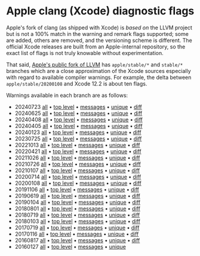 
# Apple clang (Xcode) diagnostic flags

Apple's fork of clang (as shipped with Xcode) is _based on_ the LLVM project but
is not a 100% match in the warning and remark flags supported; some are added,
others are removed, and the versioning scheme is different. The official Xcode
releases are built from an Apple-internal repository, so the exact list of flags
is not truly knowable without experimentation.

That said, [Apple's public fork of LLVM](https://github.com/apple/llvm-project)
has `apple/stable/*` and `stable/*` branches which are a close approximation of
the Xcode sources especially with regard to available compiler warnings. For
example, the delta between `apple/stable/20200108` and Xcode 12.2 is about ten
flags.

Warnings available in each branch are as follows:


* 20240723 [all](warnings-20240723.txt)
  • [top level](warnings-top-level-20240723.txt)
  • [messages](warnings-messages-20240723.txt)
  • [unique](warnings-unique-20240723.txt)
  • [diff](warnings-diff-20240625-20240723.txt)
* 20240625 [all](warnings-20240625.txt)
  • [top level](warnings-top-level-20240625.txt)
  • [messages](warnings-messages-20240625.txt)
  • [unique](warnings-unique-20240625.txt)
  • [diff](warnings-diff-20240408-20240625.txt)
* 20240408 [all](warnings-20240408.txt)
  • [top level](warnings-top-level-20240408.txt)
  • [messages](warnings-messages-20240408.txt)
  • [unique](warnings-unique-20240408.txt)
  • [diff](warnings-diff-20240405-20240408.txt)
* 20240405 [all](warnings-20240405.txt)
  • [top level](warnings-top-level-20240405.txt)
  • [messages](warnings-messages-20240405.txt)
  • [unique](warnings-unique-20240405.txt)
  • [diff](warnings-diff-20240123-20240405.txt)
* 20240123 [all](warnings-20240123.txt)
  • [top level](warnings-top-level-20240123.txt)
  • [messages](warnings-messages-20240123.txt)
  • [unique](warnings-unique-20240123.txt)
  • [diff](warnings-diff-20230725-20240123.txt)
* 20230725 [all](warnings-20230725.txt)
  • [top level](warnings-top-level-20230725.txt)
  • [messages](warnings-messages-20230725.txt)
  • [unique](warnings-unique-20230725.txt)
  • [diff](warnings-diff-20221013-20230725.txt)
* 20221013 [all](warnings-20221013.txt)
  • [top level](warnings-top-level-20221013.txt)
  • [messages](warnings-messages-20221013.txt)
  • [unique](warnings-unique-20221013.txt)
  • [diff](warnings-diff-20220421-20221013.txt)
* 20220421 [all](warnings-20220421.txt)
  • [top level](warnings-top-level-20220421.txt)
  • [messages](warnings-messages-20220421.txt)
  • [unique](warnings-unique-20220421.txt)
  • [diff](warnings-diff-20211026-20220421.txt)
* 20211026 [all](warnings-20211026.txt)
  • [top level](warnings-top-level-20211026.txt)
  • [messages](warnings-messages-20211026.txt)
  • [unique](warnings-unique-20211026.txt)
  • [diff](warnings-diff-20210726-20211026.txt)
* 20210726 [all](warnings-20210726.txt)
  • [top level](warnings-top-level-20210726.txt)
  • [messages](warnings-messages-20210726.txt)
  • [unique](warnings-unique-20210726.txt)
  • [diff](warnings-diff-20210107-20210726.txt)
* 20210107 [all](warnings-20210107.txt)
  • [top level](warnings-top-level-20210107.txt)
  • [messages](warnings-messages-20210107.txt)
  • [unique](warnings-unique-20210107.txt)
  • [diff](warnings-diff-20200714-20210107.txt)
* 20200714 [all](warnings-20200714.txt)
  • [top level](warnings-top-level-20200714.txt)
  • [messages](warnings-messages-20200714.txt)
  • [unique](warnings-unique-20200714.txt)
  • [diff](warnings-diff-20200108-20200714.txt)
* 20200108 [all](warnings-20200108.txt)
  • [top level](warnings-top-level-20200108.txt)
  • [messages](warnings-messages-20200108.txt)
  • [unique](warnings-unique-20200108.txt)
  • [diff](warnings-diff-20191106-20200108.txt)
* 20191106 [all](warnings-20191106.txt)
  • [top level](warnings-top-level-20191106.txt)
  • [messages](warnings-messages-20191106.txt)
  • [unique](warnings-unique-20191106.txt)
  • [diff](warnings-diff-20190619-20191106.txt)
* 20190619 [all](warnings-20190619.txt)
  • [top level](warnings-top-level-20190619.txt)
  • [messages](warnings-messages-20190619.txt)
  • [unique](warnings-unique-20190619.txt)
  • [diff](warnings-diff-20190104-20190619.txt)
* 20190104 [all](warnings-20190104.txt)
  • [top level](warnings-top-level-20190104.txt)
  • [messages](warnings-messages-20190104.txt)
  • [unique](warnings-unique-20190104.txt)
  • [diff](warnings-diff-20180801-20190104.txt)
* 20180801 [all](warnings-20180801.txt)
  • [top level](warnings-top-level-20180801.txt)
  • [messages](warnings-messages-20180801.txt)
  • [unique](warnings-unique-20180801.txt)
  • [diff](warnings-diff-20180719-20180801.txt)
* 20180719 [all](warnings-20180719.txt)
  • [top level](warnings-top-level-20180719.txt)
  • [messages](warnings-messages-20180719.txt)
  • [unique](warnings-unique-20180719.txt)
  • [diff](warnings-diff-20180103-20180719.txt)
* 20180103 [all](warnings-20180103.txt)
  • [top level](warnings-top-level-20180103.txt)
  • [messages](warnings-messages-20180103.txt)
  • [unique](warnings-unique-20180103.txt)
  • [diff](warnings-diff-20170719-20180103.txt)
* 20170719 [all](warnings-20170719.txt)
  • [top level](warnings-top-level-20170719.txt)
  • [messages](warnings-messages-20170719.txt)
  • [unique](warnings-unique-20170719.txt)
  • [diff](warnings-diff-20170116-20170719.txt)
* 20170116 [all](warnings-20170116.txt)
  • [top level](warnings-top-level-20170116.txt)
  • [messages](warnings-messages-20170116.txt)
  • [unique](warnings-unique-20170116.txt)
  • [diff](warnings-diff-20160817-20170116.txt)
* 20160817 [all](warnings-20160817.txt)
  • [top level](warnings-top-level-20160817.txt)
  • [messages](warnings-messages-20160817.txt)
  • [unique](warnings-unique-20160817.txt)
  • [diff](warnings-diff-20160127-20160817.txt)
* 20160127 [all](warnings-20160127.txt)
  • [top level](warnings-top-level-20160127.txt)
  • [messages](warnings-messages-20160127.txt)
  • [unique](warnings-unique-20160127.txt)